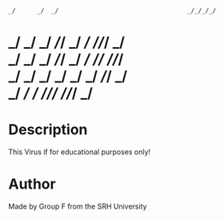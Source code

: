                                                               
    _/      _/  _/                                    _/_/_/_/   
   _/      _/      _/  _/_/  _/    _/    _/_/_/      _/          
   _/      _/  _/  _/_/      _/    _/  _/_/          _/_/_/       
    _/  _/    _/  _/        _/    _/      _/_/      _/            
     _/      _/  _/          _/_/_/  _/_/_/        _/             
 ===================================================================                                                       


 # Description
 This Virus if for educational purposes only!
 
 # Author
 Made by Group F from the SRH University
